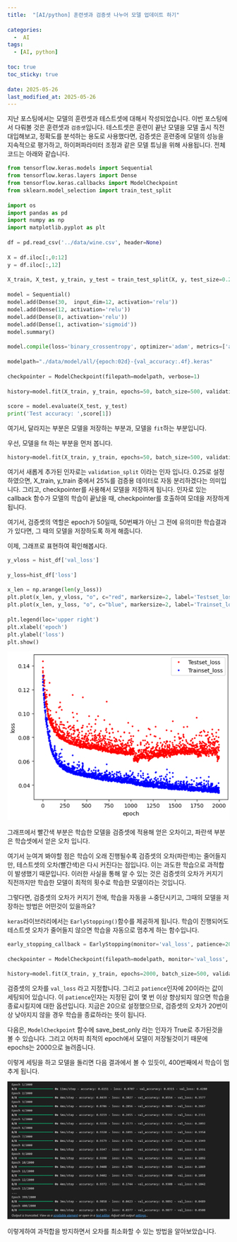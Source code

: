 ```yaml
---
title:  "[AI/python] 훈련셋과 검증셋 나누어 모델 업데이트 하기" 

categories:
  -  AI
tags:
  - [AI, python]

toc: true
toc_sticky: true

date: 2025-05-26
last_modified_at: 2025-05-26
---
```


지난 포스팅에서는 모델의 훈련셋과 테스트셋에 대해서 작성되었습니다. 이번 포스팅에서 다뤄볼 것은 훈련셋과 `검증셋`입니다. 테스트셋은 훈련이 끝난 모델을 모델 출시 직전 대입해보고, 정확도를 분석하는 용도로 사용했다면, 검증셋은 훈련중에 모델의 성능을 지속적으로 평가하고, 하이퍼파라미터 조정과 같은 모델 튜닝을 위해 사용됩니다. 전체코드는 아래와 같습니다.

```python
from tensorflow.keras.models import Sequential
from tensorflow.keras.layers import Dense
from tensorflow.keras.callbacks import ModelCheckpoint
from sklearn.model_selection import train_test_split

import os
import pandas as pd
import numpy as np
import matplotlib.pyplot as plt

df = pd.read_csv('../data/wine.csv', header=None)

X = df.iloc[:,0:12]
y = df.iloc[:,12]

X_train, X_test, y_train, y_test = train_test_split(X, y, test_size=0.2, shuffle=True)

model = Sequential()
model.add(Dense(30,  input_dim=12, activation='relu'))
model.add(Dense(12, activation='relu'))
model.add(Dense(8, activation='relu'))
model.add(Dense(1, activation='sigmoid'))
model.summary()

model.compile(loss='binary_crossentropy', optimizer='adam', metrics=['accuracy'])

modelpath="./data/model/all/{epoch:02d}-{val_accuracy:.4f}.keras"

checkpointer = ModelCheckpoint(filepath=modelpath, verbose=1)

history=model.fit(X_train, y_train, epochs=50, batch_size=500, validation_split=0.25, verbose=0, callbacks=[checkpointer])

score = model.evaluate(X_test, y_test)
print('Test accuracy: ',score[1])
```

여기서, 달라지는 부분은 모델을 저장하는 부분과, 모델을 `fit`하는 부분입니다.

우선, 모델을 fit 하는 부분을 먼저 봅니다.

```python
history=model.fit(X_train, y_train, epochs=50, batch_size=500, validation_split=0.25, verbose=0, callbacks=[checkpointer])
```

여기서 새롭게 추가된 인자로는 `validation_split` 이라는 인자 입니다. 0.25로 설정하였으면, X_train, y_train 중에서 25%를 검증용 데이터로 자동 분리하겠다는 의미입니다. 그리고, checkpointer를 사용해서 모델을 저장하게 됩니다. 인자로 있는 callback 함수가 모델의 학습이 끝났을 때, checkpointer를 호출하여 모데을 저장하게 됩니다.

여기서, 검증셋의 역할은 epoch가 50일때, 50번째가 아닌 그 전에 유의미한 학습결과가 있다면, 그 때의 모델을 저장하도록 하게 해줍니다.

이제, 그래프로 표현하여 확인해봅시다.

```python
y_vloss = hist_df['val_loss']

y_loss=hist_df['loss']

x_len = np.arange(len(y_loss))
plt.plot(x_len, y_vloss, "o", c="red", markersize=2, label='Testset_loss')
plt.plot(x_len, y_loss, "o", c="blue", markersize=2, label='Trainset_loss')

plt.legend(loc='upper right')
plt.xlabel('epoch')
plt.ylabel('loss')
plt.show()
```

![](/images/Pasted%20image%2020250527124528.png)

그래프에서 빨간색 부분은 학습한 모델을 검증셋에 적용해 얻은 오차이고, 파란색 부분은 학습셋에서 얻은 오차 입니다.

여기서 눈여겨 봐야할 점은 학습이 오래 진행될수록 검증셋의 오차(파란색)는 줄어들지만, 테스트셋의 오차(빨간색)은 다시 커진다는 점입니다. 이는 과도한 학습으로 과적합이 발생했기 때문입니다. 이러한 사실을 통해 알 수 있는 것은 검증셋의 오차가 커지기 직전까지만 학습한 모델이 최적의 횟수로 학습한 모델이라는 것입니다.

그렇다면, 검증셋의 오차가 커지기 전에, 학습을 자동을 ㅗ중단시키고, 그때의 모델을 저장하는 방법은 어떤것이 있을까요?

`keras`라이브러리에서는 `EarlyStopping()`함수를 제공하게 됩니다. 학습이 진행되어도 테스트셋 오차가 줄어들지 않으면 학습을 자동으로 멈추게 하는 함수입니다.

```python
early_stopping_callback = EarlyStopping(monitor='val_loss', patience=20)

checkpointer = ModelCheckpoint(filepath=modelpath, monitor='val_loss', verbose=0, save_best_only=True)

history=model.fit(X_train, y_train, epochs=2000, batch_size=500, validation_split=0.25, verbose=1, callbacks=[early_stopping_callback,checkpointer])
```

검증셋의 오차를 `val_loss` 라고 지정합니다. 그리고 `patience`인자에 20이라는 값이 세팅되어 있습니다. 이 `patience`인자는 지정된 값이 몇 번 이상 향상되지 않으면 학습을 종료시킬지에 대한 옵션입니다. 지금은 20으로 설정했으므로, 검증셋의 오차가 20번이상 낮아지지 않을 경우 학습을 종료하라는 뜻이 됩니다.

다음은, `ModelCheckpoint` 함수에 save_best_only 라는 인자가 True로 추가된것을 볼 수 있습니다. 그리고 어차피 최적의 epoch에서 모델이 저장될것이기 때문에 epochs는 2000으로 늘려줍니다. 

이렇게 세팅을 하고 모델을 돌리면 다음 결과에서 볼 수 있듯이, 400번째에서 학습이 멈추게 됩니다.

![](/images/Pasted%20image%2020250527125357.png)

이렇게하여 과적합을 방지하면서 오차를 최소화할 수 있는 방법을 알아보았습니다.